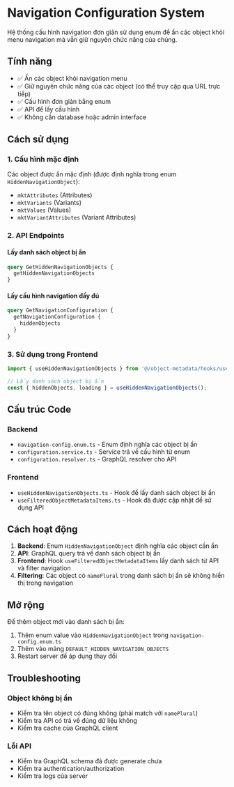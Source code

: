 # Navigation Configuration System

Hệ thống cấu hình navigation đơn giản sử dụng enum để ẩn các object khỏi menu navigation mà vẫn giữ nguyên chức năng của chúng.

## Tính năng

- ✅ Ẩn các object khỏi navigation menu
- ✅ Giữ nguyên chức năng của các object (có thể truy cập qua URL trực tiếp)
- ✅ Cấu hình đơn giản bằng enum
- ✅ API để lấy cấu hình
- ✅ Không cần database hoặc admin interface

## Cách sử dụng

### 1. Cấu hình mặc định

Các object được ẩn mặc định (được định nghĩa trong enum `HiddenNavigationObject`):
- `mktAttributes` (Attributes)
- `mktVariants` (Variants)
- `mktValues` (Values)
- `mktVariantAttributes` (Variant Attributes)

### 2. API Endpoints

#### Lấy danh sách object bị ẩn
```graphql
query GetHiddenNavigationObjects {
  getHiddenNavigationObjects
}
```

#### Lấy cấu hình navigation đầy đủ
```graphql
query GetNavigationConfiguration {
  getNavigationConfiguration {
    hiddenObjects
  }
}
```

### 3. Sử dụng trong Frontend

```typescript
import { useHiddenNavigationObjects } from '@/object-metadata/hooks/useHiddenNavigationObjects';

// Lấy danh sách object bị ẩn
const { hiddenObjects, loading } = useHiddenNavigationObjects();
```

## Cấu trúc Code

### Backend
- `navigation-config.enum.ts` - Enum định nghĩa các object bị ẩn
- `configuration.service.ts` - Service trả về cấu hình từ enum
- `configuration.resolver.ts` - GraphQL resolver cho API

### Frontend
- `useHiddenNavigationObjects.ts` - Hook để lấy danh sách object bị ẩn
- `useFilteredObjectMetadataItems.ts` - Hook đã được cập nhật để sử dụng API

## Cách hoạt động

1. **Backend**: Enum `HiddenNavigationObject` định nghĩa các object cần ẩn
2. **API**: GraphQL query trả về danh sách object bị ẩn
3. **Frontend**: Hook `useFilteredObjectMetadataItems` lấy danh sách từ API và filter navigation
4. **Filtering**: Các object có `namePlural` trong danh sách bị ẩn sẽ không hiển thị trong navigation

## Mở rộng

Để thêm object mới vào danh sách bị ẩn:

1. Thêm enum value vào `HiddenNavigationObject` trong `navigation-config.enum.ts`
2. Thêm vào mảng `DEFAULT_HIDDEN_NAVIGATION_OBJECTS`
3. Restart server để áp dụng thay đổi

## Troubleshooting

### Object không bị ẩn
- Kiểm tra tên object có đúng không (phải match với `namePlural`)
- Kiểm tra API có trả về đúng dữ liệu không
- Kiểm tra cache của GraphQL client

### Lỗi API
- Kiểm tra GraphQL schema đã được generate chưa
- Kiểm tra authentication/authorization
- Kiểm tra logs của server
